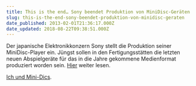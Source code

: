 ```yaml
---
title: This is the end… Sony beendet Produktion von MiniDisc-Geräten
slug: this-is-the-end-sony-beendet-produktion-von-minidisc-geraten
date_published: 2013-02-01T21:36:17.000Z
date_updated: 2018-08-22T09:38:51.000Z
---
```


Der japanische Elektronikkonzern Sony stellt die Produktion seiner MiniDisc-Player ein. Jüngst sollen in den Fertigungsstätten die letzten neuen Abspielgeräte für das in die Jahre gekommene Medienformat produziert worden sein. [Hier](http://winfuture.de/news,74415.html) weiter lesen.

[Ich und Mini-Dics](__GHOST_URL__/Krafft-Prinzmetal/skalen/2012/08/digitalien.html).
